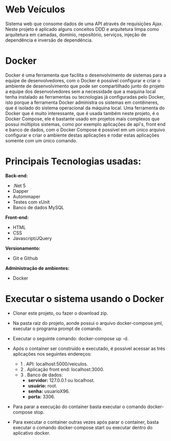 # Web Veículos
Sistema web que consome dados de uma API através de requisições Ajax.
Neste projeto é aplicado alguns conceitos DDD e arquitetura limpa como arquitetura em camadas, domínio, repositório, serviços, injeção de dependência e inversão de dependência.

# Docker
Docker é uma ferramenta que facilita o desenvolvimento de sistemas para a equipe de desenvolvedores, com o Docker é possível configurar e criar o ambiente de desenvolvimento que pode ser compartilhado junto do projeto a equipe dos desenvolvedores sem a necessidade que a maquina local tenha instalado as ferramentas ou tecnologias já configuradas pelo Docker, isto porque a ferramenta Docker administra os sistemas em contêineres, que é isolado do sistema operacional da máquina local.
Uma ferramenta do Docker que é muito interessante, que é usada também neste projeto, é o Docker Compose, ele é bastante usado em projetos mais complexos que possui múltiplos sistemas, como por exemplo aplicações de api's, front end e banco de dados, com o Docker Compose é possível em um único arquivo configurar e criar o ambiente destas aplicações e rodar estas aplicações somente com um único comando.

# Principais Tecnologias usadas:
**Back-end:**
- .Net 5
- Dapper
- Autommaper
- Testes com xUnit
- Banco de dados MySQL

**Front-end:**
- HTML
- CSS
- Javascript/JQuery

**Versionamento:**
- Git e Github

**Administração de ambientes:**
- Docker

# Executar o sistema usando o Docker

- Clonar este projeto, ou fazer o download zip.

- Na pasta raiz do projeto, aonde possui o arquivo docker-compose.yml, executar o programa prompt de comando.

- Executar o seguinte comando: docker-compose up -d.

- Após o container ser construído e executado, é possível acessar as trés aplicações nos seguintes endereços:

    * 1 . API: localhost:5000/veiculos.
    * 2 . Aplicação front end: localhost:3000.
    * 3 . Banco de dados:
        + **servidor:** 127.0.0.1 ou localhost.
        + **usuário:** root.
        + **senha:** usuarioX96.
        + **porta:** 3306.

- Para parar a execução do container basta executar o comando docker-compose stop.

- Para executar o container outras vezes após parar o container, basta executar o comando docker-compose start ou executar dentro do aplicativo docker.